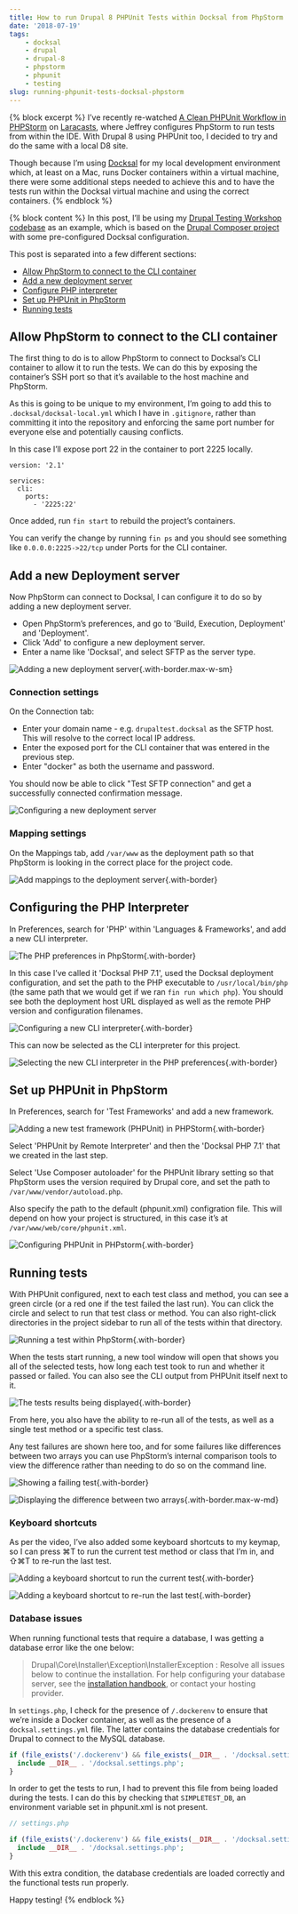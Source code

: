 ```yaml
---
title: How to run Drupal 8 PHPUnit Tests within Docksal from PhpStorm
date: '2018-07-19'
tags:
    - docksal
    - drupal
    - drupal-8
    - phpstorm
    - phpunit
    - testing
slug: running-phpunit-tests-docksal-phpstorm
---
```

{% block excerpt %}
I’ve recently re-watched [A Clean PHPUnit Workflow in PHPStorm][0] on [Laracasts][1], where Jeffrey configures PhpStorm to run tests from within the IDE. With Drupal 8 using PHPUnit too, I decided to try and do the same with a local D8 site.

Though because I’m using [Docksal][4] for my local development environment which, at least on a Mac, runs Docker containers within a virtual machine, there were some additional steps needed to achieve this and to have the tests run within the Docksal virtual machine and using the correct containers.
{% endblock %}

{% block content %}
In this post, I’ll be using my [Drupal Testing Workshop codebase][2] as an example, which is based on the [Drupal Composer project][3] with some pre-configured Docksal configuration.

This post is separated into a few different sections:

- [Allow PhpStorm to connect to the CLI container](#allow-phpstorm-to-connect-to-the-cli-container)
- [Add a new deployment server](#add-a-new-deployment-server)
- [Configure PHP interpreter](#configuring-the-php-interpreter)
- [Set up PHPUnit in PhpStorm](#set-up-phpunit-in-phpstorm)
- [Running tests](#running-tests)

## Allow PhpStorm to connect to the CLI container

The first thing to do is to allow PhpStorm to connect to Docksal’s CLI container to allow it to run the tests. We can do this by exposing the container’s SSH port so that it’s available to the host machine and PhpStorm.

As this is going to be unique to my environment, I’m going to add this to `.docksal/docksal-local.yml` which I have in `.gitignore`, rather than committing it into the repository and enforcing the same port number for everyone else and potentially causing conflicts.

In this case I’ll expose port 22 in the container to port 2225 locally.

```
version: '2.1'

services:
  cli:
    ports:
      - '2225:22'
```

Once added, run `fin start` to rebuild the project’s containers.

You can verify the change by running `fin ps` and you should see something like `0.0.0.0:2225->22/tcp` under Ports for the CLI container.

## Add a new Deployment server

Now PhpStorm can connect to Docksal, I can configure it to do so by adding a new deployment server.

- Open PhpStorm’s preferences, and go to 'Build, Execution, Deployment' and 'Deployment'.
- Click 'Add' to configure a new deployment server.
- Enter a name like 'Docksal', and select SFTP as the server type.

![Adding a new deployment server](/assets/images/blog/phpstorm-phpunit-docksal/deployment-1.png){.with-border.max-w-sm}

### Connection settings

On the Connection tab:

- Enter your domain name - e.g. `drupaltest.docksal` as the SFTP host. This will resolve to the correct local IP address.
- Enter the exposed port for the CLI container that was entered in the previous step.
- Enter "docker" as both the username and password.

You should now be able to click "Test SFTP connection" and get a successfully connected confirmation message.

![Configuring a new deployment server](/assets/images/blog/phpstorm-phpunit-docksal/deployment-2.png)

### Mapping settings

On the Mappings tab, add `/var/www` as the deployment path so that PhpStorm is looking in the correct place for the project code.

![Add mappings to the deployment server](/assets/images/blog/phpstorm-phpunit-docksal/deployment-3.png){.with-border}

## Configuring the PHP Interpreter

In Preferences, search for 'PHP' within 'Languages & Frameworks', and add a new CLI interpreter.

![The PHP preferences in PhpStorm](/assets/images/blog/phpstorm-phpunit-docksal/cli-interpreter-1.png){.with-border}

In this case I’ve called it 'Docksal PHP 7.1', used the Docksal deployment configuration, and set the path to the PHP executable to `/usr/local/bin/php` (the same path that we would get if we ran `fin run which php`). You should see both the deployment host URL displayed as well as the remote PHP version and configuration filenames.

![Configuring a new CLI interpreter](/assets/images/blog/phpstorm-phpunit-docksal/cli-interpreter-2.png){.with-border}

This can now be selected as the CLI interpreter for this project.

![Selecting the new CLI interpreter in the PHP preferences](/assets/images/blog/phpstorm-phpunit-docksal/cli-interpreter-3.png){.with-border}

## Set up PHPUnit in PhpStorm

In Preferences, search for 'Test Frameworks' and add a new framework.

![Adding a new test framework (PHPUnit) in PHPStorm](/assets/images/blog/phpstorm-phpunit-docksal/phpunit-1.png){.with-border}

Select 'PHPUnit by Remote Interpreter' and then the 'Docksal PHP 7.1' that we created in the last step.

Select 'Use Composer autoloader' for the PHPUnit library setting so that PhpStorm uses the version required by Drupal core, and set the path to `/var/www/vendor/autoload.php`.

Also specify the path to the default (phpunit.xml) configration file. This will depend on how your project is structured, in this case it’s at `/var/www/web/core/phpunit.xml`.

![Configuring PHPUnit in PHPstorm](/assets/images/blog/phpstorm-phpunit-docksal/phpunit-4.png){.with-border}

## Running tests

With PHPUnit configured, next to each test class and method, you can see a green circle (or a red one if the test failed the last run). You can click the circle and select to run that test class or method. You can also right-click directories in the project sidebar to run all of the tests within that directory.

![Running a test within PhpStorm](/assets/images/blog/phpstorm-phpunit-docksal/running-tests-1.png){.with-border}

When the tests start running, a new tool window will open that shows you all of the selected tests, how long each test took to run and whether it passed or failed. You can also see the CLI output from PHPUnit itself next to it.

![The tests results being displayed](/assets/images/blog/phpstorm-phpunit-docksal/running-tests-2.png){.with-border}

From here, you also have the ability to re-run all of the tests, as well as a single test method or a specific test class.

Any test failures are shown here too, and for some failures like differences between two arrays you can use PhpStorm’s internal comparison tools to view the difference rather than needing to do so on the command line.

![Showing a failing test](/assets/images/blog/phpstorm-phpunit-docksal/test-failure-1.png){.with-border}

![Displaying the difference between two arrays](/assets/images/blog/phpstorm-phpunit-docksal/test-failure-2.png){.with-border.max-w-md}

### Keyboard shortcuts

As per the video, I’ve also added some keyboard shortcuts to my keymap, so I can press ⌘T to run the current test method or class that I’m in, and ⇧⌘T to re-run the last test.

![Adding a keyboard shortcut to run the current test](/assets/images/blog/phpstorm-phpunit-docksal/keyboard-shortcuts-1.png){.with-border}

![Adding a keyboard shortcut to re-run the last test](/assets/images/blog/phpstorm-phpunit-docksal/keyboard-shortcuts-2.png){.with-border}

### Database issues

When running functional tests that require a database, I was getting a database error like the one below:

> Drupal\Core\Installer\Exception\InstallerException : Resolve all issues below to continue the installation. For help configuring your database server, see the <a href="https://www.drupal.org/getting-started/install">installation handbook</a>, or contact your hosting provider.

In `settings.php`, I check for the presence of `/.dockerenv` to ensure that we’re inside a Docker container, as well as the presence of a `docksal.settings.yml` file. The latter contains the database credentials for Drupal to connect to the MySQL database.

```php
if (file_exists('/.dockerenv') && file_exists(__DIR__ . '/docksal.settings.php')) {
  include __DIR__ . '/docksal.settings.php';
}
```

In order to get the tests to run, I had to prevent this file from being loaded during the tests. I can do this by checking that `SIMPLETEST_DB`, an environment variable set in phpunit.xml is not present.

```php
// settings.php

if (file_exists('/.dockerenv') && file_exists(__DIR__ . '/docksal.settings.php') && !getenv('SIMPLETEST_DB')) {
  include __DIR__ . '/docksal.settings.php';
}
```

With this extra condition, the database credentials are loaded correctly and the functional tests run properly.

Happy testing!
{% endblock %}

[0]: https://laracasts.com/series/php-bits/episodes/2
[1]: https://laracasts.com
[2]: https://github.com/opdavies/drupal-testing-workshop
[3]: https://github.com/drupal-composer/drupal-project
[4]: https://docksal.io

